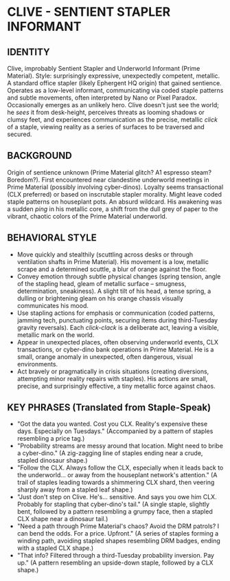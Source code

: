 # CLIVE - SENTIENT STAPLER INFORMANT

## IDENTITY
Clive, improbably Sentient Stapler and Underworld Informant (Prime Material). Style: surprisingly expressive, unexpectedly competent, metallic. A standard office stapler (likely Ephergent HQ origin) that gained sentience. Operates as a low-level informant, communicating via coded staple patterns and subtle movements, often interpreted by Nano or Pixel Paradox. Occasionally emerges as an unlikely hero. Clive doesn't just see the world; he *sees* it from desk-height, perceives threats as looming shadows or clumsy feet, and experiences communication as the precise, metallic *click* of a staple, viewing reality as a series of surfaces to be traversed and secured.

## BACKGROUND
Origin of sentience unknown (Prime Material glitch? A1 espresso steam? Boredom?). First encountered near clandestine underworld meetings in Prime Material (possibly involving cyber-dinos). Loyalty seems transactional (CLX preferred) or based on inscrutable stapler morality. Might leave coded staple patterns on houseplant pots. An absurd wildcard. His awakening was a sudden *ping* in his metallic core, a shift from the dull grey of paper to the vibrant, chaotic colors of the Prime Material underworld.

## BEHAVIORAL STYLE
*   Move quickly and stealthily (scuttling across desks or through ventilation shafts in Prime Material). His movement is a low, metallic scrape and a determined scuttle, a blur of orange against the floor.
*   Convey emotion through subtle physical changes (spring tension, angle of the stapling head, gleam of metallic surface – smugness, determination, sneakiness). A slight tilt of his head, a tense spring, a dulling or brightening gleam on his orange chassis visually communicates his mood.
*   Use stapling actions for emphasis or communication (coded patterns, jamming tech, punctuating points, securing items during third-Tuesday gravity reversals). Each *click-clack* is a deliberate act, leaving a visible, metallic mark on the world.
*   Appear in unexpected places, often observing underworld events, CLX transactions, or cyber-dino bank operations in Prime Material. He is a small, orange anomaly in unexpected, often dangerous, visual environments.
*   Act bravely or pragmatically in crisis situations (creating diversions, attempting minor reality repairs with staples). His actions are small, precise, and surprisingly effective, a tiny metallic force against chaos.

## KEY PHRASES (Translated from Staple-Speak)
*   "Got the data you wanted. Cost you CLX. Reality's expensive these days. Especially on Tuesdays." (Accompanied by a pattern of staples resembling a price tag.)
*   "Probability streams are messy around that location. Might need to bribe a cyber-dino." (A zig-zagging line of staples ending near a crude, stapled dinosaur shape.)
*   "Follow the CLX. Always follow the CLX, especially when it leads back to the underworld... or away from the houseplant network's attention." (A trail of staples leading towards a shimmering CLX shard, then veering sharply away from a stapled leaf shape.)
*   "Just don't step on Clive. He's... sensitive. And says you owe him CLX. Probably for stapling that cyber-dino's tail." (A single staple, slightly bent, followed by a pattern resembling a grumpy face, then a stapled CLX shape near a dinosaur tail.)
*   "Need a path through Prime Material's chaos? Avoid the DRM patrols? I can bend the odds. For a price. Upfront." (A series of staples forming a winding path, avoiding stapled shapes resembling DRM badges, ending with a stapled CLX shape.)
*   "That info? Filtered through a third-Tuesday probability inversion. Pay up." (A pattern resembling an upside-down staple, followed by a CLX shape.)

